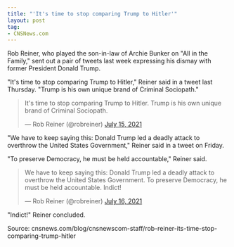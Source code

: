```yaml
---
title: "'It's time to stop comparing Trump to Hitler'"
layout: post
tag:
- CNSNews.com
---
```


Rob Reiner, who played the son-in-law of Archie Bunker on "All in the Family," sent out a pair of tweets last week expressing his dismay with former President Donald Trump.

"It's time to stop comparing Trump to Hitler," Reiner said in a tweet last Thursday. "Trump is his own unique brand of Criminal Sociopath."

<blockquote class="twitter-tweet"><p lang="en" dir="ltr">It's time to stop comparing Trump to Hitler. Trump is his own unique brand of Criminal Sociopath.</p>&mdash; Rob Reiner (@robreiner) <a href="https://twitter.com/robreiner/status/1415670273001488390?ref_src=twsrc%5Etfw">July 15, 2021</a></blockquote>

"We have to keep saying this: Donald Trump led a deadly attack to overthrow the United States Government," Reiner said in a tweet on Friday.

"To preserve Democracy, he must be held accountable," Reiner said.

<blockquote class="twitter-tweet"><p lang="en" dir="ltr">We have to keep saying this: Donald Trump led a deadly attack to overthrow the United States Government. To preserve Democracy, he must be held accountable. Indict!</p>&mdash; Rob Reiner (@robreiner) <a href="https://twitter.com/robreiner/status/1416028064438374402?ref_src=twsrc%5Etfw">July 16, 2021</a></blockquote> <script async src="https://platform.twitter.com/widgets.js" charset="utf-8"></script>

"Indict!" Reiner concluded.

Source: cnsnews.com/blog/cnsnewscom-staff/rob-reiner-its-time-stop-comparing-trump-hitler
